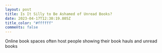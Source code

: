 ```yaml
---
layout: post
title: Is It Silly to Be Ashamed of Unread Books?
date: 2023-04-17T12:30:19.805Z
title_color: "#ffffff"
comments: false
---
```

O﻿nline book spaces often host people showing their book hauls and unread books
